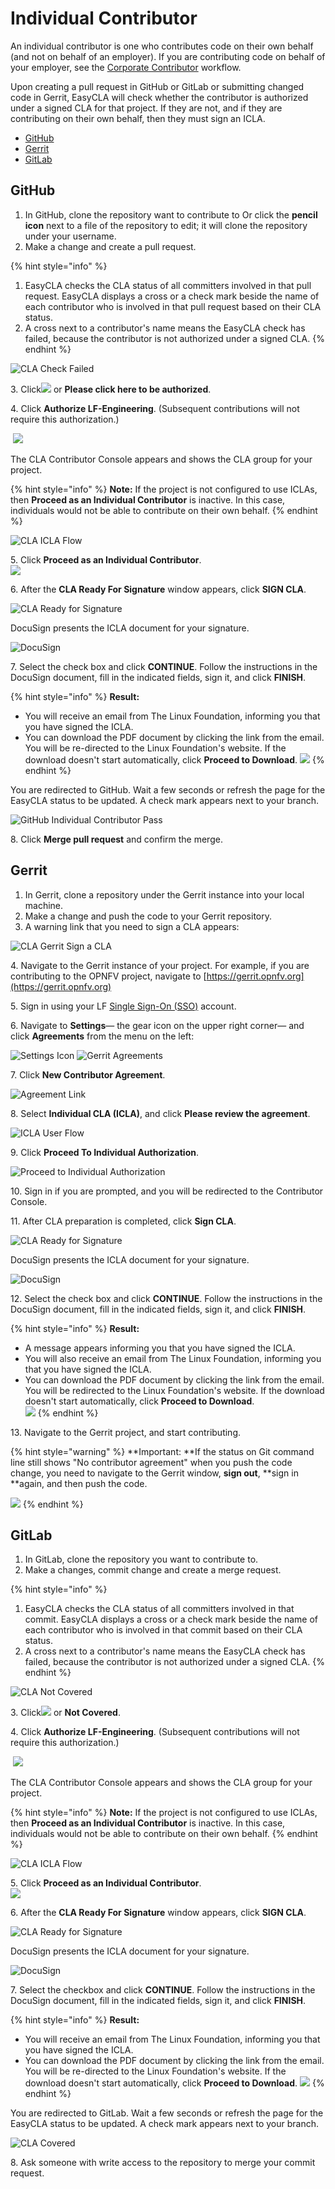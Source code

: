 # Individual Contributor

An individual contributor is one who contributes code on their own behalf (and not on behalf of an employer). If you are contributing code on behalf of your employer, see the [Corporate Contributor](corporate-contributor.md) workflow.

Upon creating a pull request in GitHub or GitLab or submitting changed code in Gerrit, EasyCLA will check whether the contributor is authorized under a signed CLA for that project. If they are not, and if they are contributing on their own behalf, then they must sign an ICLA.

* [GitHub](individual-contributor.md#github)
* [Gerrit](individual-contributor.md#gerrit)
* [GitLab](individual-contributor.md#gitlab)

## GitHub

1. In GitHub, clone the repository want to contribute to Or click the **pencil icon** next to a file of the repository to edit; it will clone the repository under your username.
2. Make a change and create a pull request.

{% hint style="info" %}
1. EasyCLA checks the CLA status of all committers involved in that pull request. EasyCLA displays a cross or a check mark beside the name of each contributor who is involved in that pull request based on their CLA status.
2. A cross next to a contributor's name means the EasyCLA check has failed, because the contributor is not authorized under a signed CLA.
{% endhint %}

![CLA Check Failed](../../.gitbook/assets/cla-github-individual-check-fail.png)

3\. Click![](../../.gitbook/assets/lfx-easycla.png) or **Please click here to be authorized**.

4\. Click **Authorize LF-Engineering**. (Subsequent contributions will not require this authorization.)

​ ![](../../.gitbook/assets/authorize-linux-foundation-easycla.png) ​

The CLA Contributor Console appears and shows the CLA group for your project.

{% hint style="info" %}
**Note:** If the project is not configured to use ICLAs, then **Proceed as an Individual Contributor** is inactive. In this case, individuals would not be able to contribute on their own behalf.
{% endhint %}

![CLA ICLA Flow](../../.gitbook/assets/cla-icla-flow.png)

5\. Click **Proceed as an Individual Contributor**.\
![](../../.gitbook/assets/preparing-cla.png)

6\. After the **CLA Ready For Signature** window appears, click **SIGN CLA**.

![CLA Ready for Signature](../../.gitbook/assets/cla-ready-for-signature.png)

DocuSign presents the ICLA document for your signature.

![DocuSign](../../.gitbook/assets/docusign-icla-flow.png)

7\. Select the check box and click **CONTINUE**. Follow the instructions in the DocuSign document, fill in the indicated fields, sign it, and click **FINISH**.

{% hint style="info" %}
**Result:**

* You will receive an email from The Linux Foundation, informing you that you have signed the ICLA. 
* You can download the PDF document by clicking the link from the email. You will be re-directed to the Linux Foundation's website. If the download doesn't start automatically, click **Proceed to Download**. ![](../../.gitbook/assets/proceed-to-download-icla.png) 
{% endhint %}

You are redirected to GitHub. Wait a few seconds or refresh the page for the EasyCLA status to be updated. A check mark appears next to your branch.

![GitHub Individual Contributor Pass](../../.gitbook/assets/cla-github-individual-contributor-pass.png)

8\. Click **Merge pull request** and confirm the merge.

## Gerrit

1. In Gerrit, clone a repository under the Gerrit instance into your local machine.
2. Make a change and push the code to your Gerrit repository.
3. A warning link that you need to sign a CLA appears:

![CLA Gerrit Sign a CLA](../../.gitbook/assets/cla-gerrit-sign-a-cla.png)

4\. Navigate to the Gerrit instance of your project. For example, if you are contributing to the OPNFV project, navigate to [https://gerrit.opnfv.org](https://gerrit.opnfv.org)​

5\. Sign in using your LF [Single Sign-On (SSO)](https://docs.linuxfoundation.org/lfx/sso/create-an-account) account.

6\. Navigate to **Settings**— the gear icon on the upper right corner— and click **Agreements** from the menu on the left:

​![Settings Icon](../../.gitbook/assets/settings-icon.png)​ ​![Gerrit Agreements](../../.gitbook/assets/agreements.png)​

7\. Click **New Contributor Agreement**.

![Agreement Link](../../.gitbook/assets/agreement-link.png)

8\. Select **Individual CLA (ICLA)**, and click **Please review the agreement**.

![ICLA User Flow](../../.gitbook/assets/icla-flow.png)

9\. Click **Proceed To Individual Authorization**.

![Proceed to Individual Authorization](../../.gitbook/assets/proceed-to-individual-authorization.png)

10\. Sign in if you are prompted, and you will be redirected to the Contributor Console.

11\. After CLA preparation is completed, click **Sign CLA**.

![CLA Ready for Signature](../../.gitbook/assets/cla-ready-for-signature.png)

DocuSign presents the ICLA document for your signature.

![DocuSign](../../.gitbook/assets/docusign-icla-flow.png)

12\. Select the check box and click **CONTINUE**. Follow the instructions in the DocuSign document, fill in the indicated fields, sign it, and click **FINISH**.

{% hint style="info" %}
**Result:**

* A message appears informing you that you have signed the ICLA.
* You will also receive an email from The Linux Foundation, informing you that you have signed the ICLA. 
* You can download the PDF document by clicking the link from the email. You will be redirected to the Linux Foundation's website. If the download doesn't start automatically, click **Proceed to Download**.\
  ![](../../.gitbook/assets/proceed-to-download-icla.png) 
{% endhint %}

13\. Navigate to the Gerrit project, and start contributing.

{% hint style="warning" %}
**Important: **If the status on Git command line still shows "No contributor agreement" when you push the code change, you need to navigate to the Gerrit window, **sign out**, **sign in **again, and then push the code.

![](../../.gitbook/assets/signout-gerrit.png) 
{% endhint %}

## GitLab

1. In GitLab, clone the repository you want to contribute to.
2. Make a changes, commit change and create a merge request.

{% hint style="info" %}
1. EasyCLA checks the CLA status of all committers involved in that commit. EasyCLA displays a cross or a check mark beside the name of each contributor who is involved in that commit based on their CLA status.
2. A cross next to a contributor's name means the EasyCLA check has failed, because the contributor is not authorized under a signed CLA.
{% endhint %}

![CLA Not Covered](../../.gitbook/assets/cla-not-covered.png)

3\. Click![](../../.gitbook/assets/lfx-easycla.png) or **Not Covered**.

4\. Click **Authorize LF-Engineering**. (Subsequent contributions will not require this authorization.)

​ ![](../../.gitbook/assets/authorize-linux-foundation-easycla.png) ​

The CLA Contributor Console appears and shows the CLA group for your project.

{% hint style="info" %}
**Note:** If the project is not configured to use ICLAs, then **Proceed as an Individual Contributor** is inactive. In this case, individuals would not be able to contribute on their own behalf.
{% endhint %}

![CLA ICLA Flow](../../.gitbook/assets/cla-icla-flow.png)

5\. Click **Proceed as an Individual Contributor**.\
![](../../.gitbook/assets/preparing-cla.png)

6\. After the **CLA Ready For Signature** window appears, click **SIGN CLA**.

![CLA Ready for Signature](../../.gitbook/assets/cla-ready-for-signature.png)

DocuSign presents the ICLA document for your signature.

![DocuSign](../../.gitbook/assets/docusign-icla-flow.png)

7\. Select the checkbox and click **CONTINUE**. Follow the instructions in the DocuSign document, fill in the indicated fields, sign it, and click **FINISH**.

{% hint style="info" %}
**Result:**

* You will receive an email from The Linux Foundation, informing you that you have signed the ICLA. 
* You can download the PDF document by clicking the link from the email. You will be re-directed to the Linux Foundation's website. If the download doesn't start automatically, click **Proceed to Download**. ![](../../.gitbook/assets/proceed-to-download-icla.png) 
{% endhint %}

You are redirected to GitLab. Wait a few seconds or refresh the page for the EasyCLA status to be updated. A check mark appears next to your branch.

![CLA Covered](../../.gitbook/assets/cla-covered.png)

8\. Ask someone with write access to the repository to merge your commit request.
